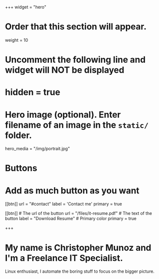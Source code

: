 +++
widget = "hero"
# Order that this section will appear.
weight = 10

# Uncomment the following line and widget will NOT be displayed
# hidden = true

# Hero image (optional). Enter filename of an image in the `static/` folder.
hero_media = "/img/portrait.jpg"

# Buttons
# Add as much button as you want

[[btn]]
  url = "#contact"
  label = 'Contact me'
	primary = true

[[btn]]
	# The url of the button
  url = "/files/it-resume.pdf"
	# The text of the button
  label = "Download Resume"
	# Primary color
	primary = true

+++

# My name is **Christopher Munoz** and I'm a Freelance IT Specialist. 

Linux enthusiast, I automate the boring stuff to focus on the bigger picture.

